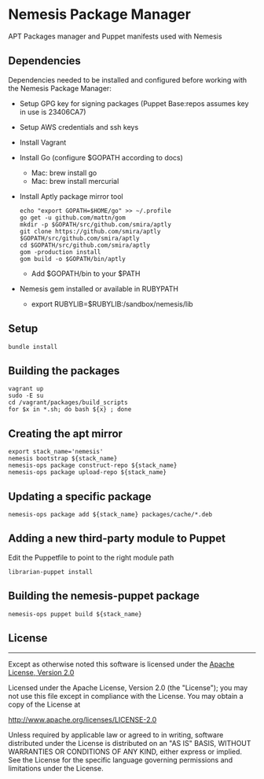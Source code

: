 # Nemesis Package Manager
APT Packages manager and Puppet manifests used with Nemesis


## Dependencies
Dependencies needed to be installed and configured before working with the Nemesis Package Manager:

  * Setup GPG key for signing packages (Puppet Base:repos assumes key in use is 23406CA7)
  * Setup AWS credentials and ssh keys
  * Install Vagrant
  * Install Go (configure $GOPATH according to docs)
    * Mac: brew install go
    * Mac: brew install mercurial
  * Install Aptly package mirror tool

    ````
    echo "export GOPATH=$HOME/go" >> ~/.profile
    go get -u github.com/mattn/gom
    mkdir -p $GOPATH/src/github.com/smira/aptly
    git clone https://github.com/smira/aptly $GOPATH/src/github.com/smira/aptly
    cd $GOPATH/src/github.com/smira/aptly
    gom -production install
    gom build -o $GOPATH/bin/aptly
    ````

    * Add $GOPATH/bin to your $PATH
  * Nemesis gem installed or available in RUBYPATH
    *  export RUBYLIB=$RUBYLIB:/sandbox/nemesis/lib

## Setup

    bundle install


## Building the packages

    vagrant up
    sudo -E su
    cd /vagrant/packages/build_scripts
    for $x in *.sh; do bash ${x} ; done


## Creating the apt mirror

    export stack_name='nemesis'
    nemesis bootstrap ${stack_name}
    nemesis-ops package construct-repo ${stack_name}
    nemesis-ops package upload-repo ${stack_name}


## Updating a specific package

    nemesis-ops package add ${stack_name} packages/cache/*.deb


## Adding a new third-party module to Puppet
Edit the Puppetfile to point to the right module path

    librarian-puppet install


## Building the nemesis-puppet package

    nemesis-ops puppet build ${stack_name}


## License
---
Except as otherwise noted this software is licensed under the [Apache License, Version 2.0](http://www.apache.org/licenses/LICENSE-2.0.html)

Licensed under the Apache License, Version 2.0 (the "License");
you may not use this file except in compliance with the License.
You may obtain a copy of the License at

  http://www.apache.org/licenses/LICENSE-2.0

Unless required by applicable law or agreed to in writing, software
distributed under the License is distributed on an "AS IS" BASIS,
WITHOUT WARRANTIES OR CONDITIONS OF ANY KIND, either express or implied.
See the License for the specific language governing permissions and
limitations under the License.
